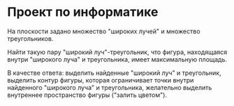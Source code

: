 # Проект по информатике

На плоскости задано множество "широких лучей" и множество треугольников. 

Найти
такую пару "широкий луч"-треугольник, что фигура, находящаяся внутри "широкого
луча" и треугольника, имеет максимальную площадь.

В качестве ответа:
выделить найденные "широкий луч" и треугольник,
выделить контур фигуры, которая ограничивает точки внутри найденного "широкого
луча" и треугольника,
желательно выделить внутреннее пространство фигуры ("залить цветом").